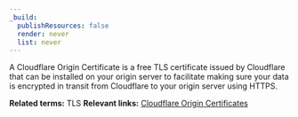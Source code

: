 ```yaml
---
_build:
  publishResources: false
  render: never
  list: never
---
```


A Cloudflare Origin Certificate is a free TLS certificate issued by Cloudflare that can be installed on your origin server to facilitate making sure your data is encrypted in transit from Cloudflare to your origin server using HTTPS.

**Related terms:** TLS
**Relevant links:** [Cloudflare Origin Certificates](/ssl/origin-configuration/origin-ca/)